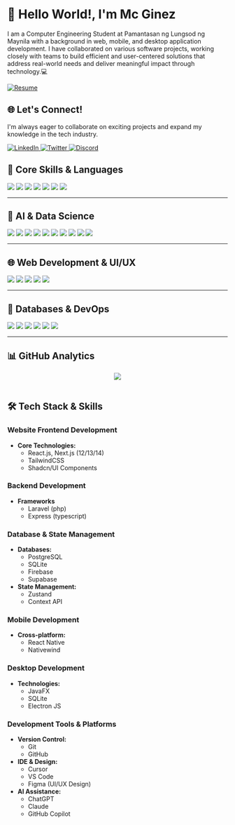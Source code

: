 # 👋 Hello World!, I'm Mc Ginez

I am a Computer Engineering Student at Pamantasan ng Lungsod ng Maynila with a background in web, mobile, and desktop application development. I have collaborated on various software projects, working closely with teams to build efficient and user-centered solutions that address real-world needs and deliver meaningful impact through technology.💻 

<a href="https://docs.google.com/document/d/13Dm_cSG3F2RvN-22yBlu8wFPp0fDlK4elHTCMSlm0Z0/edit?tab=t.0" target="_blank">
  <img src="https://img.shields.io/badge/View%20My%20Resume-yellow?style=for-the-badge" alt="Resume"/>
</a>

## 🌐 Let's Connect!

I'm always eager to collaborate on exciting projects and expand my knowledge in the tech industry.

<p align="left">
  <a href="https://www.linkedin.com/in/mcginez/" target="_blank">
    <img src="https://img.shields.io/badge/LinkedIn-0077B5?style=for-the-badge&logo=linkedin&logoColor=white" alt="LinkedIn"/>
  </a>
  <a href="https://x.com/mc_ggez" target="_blank">
    <img src="https://img.shields.io/badge/Twitter-1DA1F2?style=for-the-badge&logo=twitter&logoColor=white" alt="Twitter"/>
  </a>
  <a href="https://discordapp.com/users/elonnmusk." target="_blank">
    <img src="https://img.shields.io/badge/Discord-5865F2?style=for-the-badge&logo=discord&logoColor=white" alt="Discord"/>
  </a>
</p>

## 🧠 Core Skills & Languages

<div align="left">
  <img src="https://img.shields.io/badge/Python-3776AB?style=for-the-badge&logo=python&logoColor=white"/>
  <img src="https://img.shields.io/badge/JavaScript-F7DF1E?style=for-the-badge&logo=javascript&logoColor=black"/>
  <img src="https://img.shields.io/badge/TypeScript-007ACC?style=for-the-badge&logo=typescript&logoColor=white"/>
  <img src="https://img.shields.io/badge/C++-00599C?style=for-the-badge&logo=c%2B%2B&logoColor=white"/>
  <img src="https://img.shields.io/badge/C%23-239120?style=for-the-badge&logo=c-sharp&logoColor=white"/>
  <img src="https://img.shields.io/badge/Java-ED8B00?style=for-the-badge&logo=openjdk&logoColor=white"/>
  <img src="https://img.shields.io/badge/R-276DC3?style=for-the-badge&logo=r&logoColor=white"/>
 
</div>

---

## 🤖 AI & Data Science

<div align="left">
  <img src="https://img.shields.io/badge/TensorFlow-FF6F00?style=for-the-badge&logo=tensorflow&logoColor=white"/>
  <img src="https://img.shields.io/badge/PyTorch-EE4C2C?style=for-the-badge&logo=pytorch&logoColor=white"/>
  <img src="https://img.shields.io/badge/Keras-D00000?style=for-the-badge&logo=keras&logoColor=white"/>
  <img src="https://img.shields.io/badge/Pandas-150458?style=for-the-badge&logo=pandas&logoColor=white"/>
  <img src="https://img.shields.io/badge/NumPy-013243?style=for-the-badge&logo=numpy&logoColor=white"/>
  <img src="https://img.shields.io/badge/SciKit%20Learn-F7931E?style=for-the-badge&logo=scikit-learn&logoColor=white"/>
  <img src="https://img.shields.io/badge/Jupyter-F37626?style=for-the-badge&logo=jupyter&logoColor=white"/>
  <img src="https://img.shields.io/badge/Matplotlib-11557C?style=for-the-badge&logo=matplotlib&logoColor=white"/>
  <img src="https://img.shields.io/badge/Plotly-3F4F75?style=for-the-badge&logo=plotly&logoColor=white"/>
  <img src="https://img.shields.io/badge/HuggingFace-FFD21F?style=for-the-badge&logo=huggingface&logoColor=black"/>
</div>

---

## 🌐 Web Development & UI/UX

<div align="left">
  <img src="https://img.shields.io/badge/React-20232A?style=for-the-badge&logo=react&logoColor=61DAFB"/>
  <img src="https://img.shields.io/badge/Next.js-000000?style=for-the-badge&logo=next.js&logoColor=white"/>
  <img src="https://img.shields.io/badge/Node.js-339933?style=for-the-badge&logo=node.js&logoColor=white"/>
  <img src="https://img.shields.io/badge/TailwindCSS-06B6D4?style=for-the-badge&logo=tailwindcss&logoColor=white"/>
  <img src="https://img.shields.io/badge/Figma-F24E1E?style=for-the-badge&logo=figma&logoColor=white"/>
</div>

---

## 🔧 Databases & DevOps

<div align="left">
  <img src="https://img.shields.io/badge/MongoDB-47A248?style=for-the-badge&logo=mongodb&logoColor=white"/>
  <img src="https://img.shields.io/badge/PostgreSQL-4169E1?style=for-the-badge&logo=postgresql&logoColor=white"/>
  <img src="https://img.shields.io/badge/MySQL-4479A1?style=for-the-badge&logo=mysql&logoColor=white"/>
  <img src="https://img.shields.io/badge/Firebase-FFCA28?style=for-the-badge&logo=firebase&logoColor=black"/>
  <img src="https://img.shields.io/badge/Docker-2496ED?style=for-the-badge&logo=docker&logoColor=white"/>
  <img src="https://img.shields.io/badge/Google%20Cloud-4285F4?style=for-the-badge&logo=google-cloud&logoColor=white"/>
</div>

---

## 📊 GitHub Analytics

<div align="center">
  <img src="https://github-readme-streak-stats.herokuapp.com/?user=mcggEz&theme=tokyonight&hide_border=true" />
</div>

<br/>

## 🛠️ Tech Stack & Skills

### Website Frontend Development
- **Core Technologies:**
  - React.js, Next.js (12/13/14)
  - TailwindCSS
  - Shadcn/UI Components

### Backend Development
- **Frameworks**
  - Laravel (php)
  - Express (typescript)


### Database & State Management
- **Databases:**
  - PostgreSQL
  - SQLite
  - Firebase
  - Supabase
- **State Management:**
  - Zustand
  - Context API

### Mobile Development
- **Cross-platform:**
  - React Native
  - Nativewind

### Desktop Development
- **Technologies:**
  - JavaFX
  - SQLite 
  - Electron JS

### Development Tools & Platforms
- **Version Control:**
  - Git
  - GitHub
- **IDE & Design:**
  - Cursor
  - VS Code
  - Figma (UI/UX Design)
- **AI Assistance:**
  - ChatGPT
  - Claude
  - GitHub Copilot

